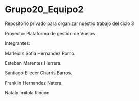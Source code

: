 # Grupo20_Equipo2
Repositorio privado para organizar nuestro trabajo del ciclo 3

Proyecto: Plataforma de gestión de Vuelos

Integrantes:

Marleidis Sofia Hernandez Romo.

Esteban Marentes Herrera.

Santiago Eliecer Charris Barros.

Franklin Hernandez Natera.

Nataly Imitola Rincón
